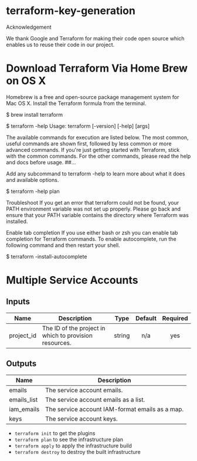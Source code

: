 # terraform-key-generation

Acknowledgement

We thank Google and Terraform for making their code open source which enables us to reuse their code in our project. 


# Download Terraform Via Home Brew on OS X

Homebrew is a free and open-source package management system for Mac OS X. Install the Terraform formula from the terminal.

$ brew install terraform

$ terraform -help
Usage: terraform [-version] [-help] <command> [args]

The available commands for execution are listed below.
The most common, useful commands are shown first, followed by
less common or more advanced commands. If you're just getting
started with Terraform, stick with the common commands. For the
other commands, please read the help and docs before usage.
##...


Add any subcommand to terraform -help to learn more about what it does and available options.

$ terraform -help plan


Troubleshoot
If you get an error that terraform could not be found, your PATH environment variable was not set up properly. Please go back and ensure that your PATH variable contains the directory where Terraform was installed.


Enable tab completion
If you use either bash or zsh you can enable tab completion for Terraform commands. To enable autocomplete, run the following command and then restart your shell.

$ terraform -install-autocomplete


# Multiple Service Accounts

<!-- BEGINNING OF PRE-COMMIT-TERRAFORM DOCS HOOK -->
## Inputs

| Name | Description | Type | Default | Required |
|------|-------------|:----:|:-----:|:-----:|
| project\_id | The ID of the project in which to provision resources. | string | n/a | yes |

## Outputs

| Name | Description |
|------|-------------|
| emails | The service account emails. |
| emails\_list | The service account emails as a list. |
| iam\_emails | The service account IAM-format emails as a map. |
| keys | The service account keys. |

<!-- END OF PRE-COMMIT-TERRAFORM DOCS HOOK -->

- `terraform init` to get the plugins
- `terraform plan` to see the infrastructure plan
- `terraform apply` to apply the infrastructure build
- `terraform destroy` to destroy the built infrastructure
